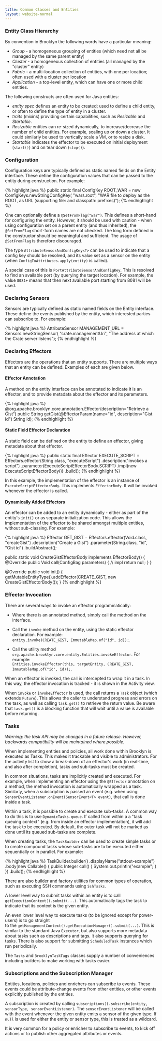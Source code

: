 ```yaml
---
title: Common Classes and Entities
layout: website-normal
---
```


<!-- TODO old, needs work (refactoring!) and use of java_link -->

### Entity Class Hierarchy

By convention in Brooklyn the following words have a particular meaning:

* *Group* - a homogeneous grouping of entities (which need not all be managed by the same parent 
  entity)
* *Cluster* - a homogeneous collection of entities (all managed by the "cluster" entity)
* *Fabric* - a multi-location collection of entities, with one per location; often used with a cluster per location
* *Application* - a top-level entity, which can have one or more child entities.

The following constructs are often used for Java entities:

* *entity spec* defines an entity to be created; used to define a child entity, or often to 
  define the type of entity in a cluster.
* *traits* (mixins) providing certain capabilities, such as *Resizable* and *Startable*.
* *Resizable* entities can re-sized dynamically, to increase/decrease the number of child entities.
  For example, scaling up or down a cluster. It could similarly be used to vertically scale a VM,
  or to resize a disk.
* *Startable* indicates the effector to be executed on initial deployment (`start()`) and on 
  tear down (`stop()`).


### Configuration

Configuration keys are typically defined as static named fields on the Entity interface. These
define the configuration values that can be passed to the entity during construction. For
example:

{% highlight java %}
public static final ConfigKey<String> ROOT_WAR = new ConfigKeys.newStringConfigKey(
        "wars.root",
        "WAR file to deploy as the ROOT, as URL (supporting file: and classpath: prefixes)");
{% endhighlight %}

One can optionally define a `@SetFromFlag("war")`. This defines a short-hand for configuring the
entity. However, it should be used with caution - when using configuration set on a parent entity
(and thus inherited), the `@SetFromFlag` short-form names are not checked. The long form defined 
in the constructor should be meaningful and sufficient. The usage of `@SetFromFlag` is therefore
discouraged.

The type `AttributeSensorAndConfigKey<?>` can be used to indicate that a config key should be resolved,
and its value set as a sensor on the entity (when `ConfigToAttributes.apply(entity)` is called).

A special case of this is `PortAttributeSensorAndConfigKey`. This is resolved to find an available 
port (by querying the target location). For example, the value `8081+` means that then next available
port starting from 8081 will be used.


### Declaring Sensors

Sensors are typically defined as static named fields on the Entity interface. These define 
the events published by the entity, which interested parties can subscribe to. For example:

{% highlight java %}
AttributeSensor<String> MANAGEMENT_URL = Sensors.newStringSensor(
        "crate.managementUri",
        "The address at which the Crate server listens");
{% endhighlight %}


### Declaring Effectors

Effectors are the operations that an entity supports. There are multiple ways that an entity can 
be defined. Examples of each are given below.

#### Effector Annotation

A method on the entity interface can be annotated to indicate it is an effector, and to provide
metadata about the effector and its parameters.

{% highlight java %}
@org.apache.brooklyn.core.annotation.Effector(description="Retrieve a Gist")
public String getGist(@EffectorParam(name="id", description="Gist id") String id);
{% endhighlight %}


#### Static Field Effector Declaration

A static field can be defined on the entity to define an effector, giving metadata about that effector.

{% highlight java %}
public static final Effector<String> EXECUTE_SCRIPT = Effectors.effector(String.class, "executeScript")
        .description("invokes a script")
        .parameter(ExecuteScriptEffectorBody.SCRIPT)
        .impl(new ExecuteScriptEffectorBody())
        .build();
{% endhighlight %}

In this example, the implementation of the effector is an instance of `ExecuteScriptEffectorBody`. 
This implements `EffectorBody`. It will be invoked whenever the effector is called.


#### Dynamically Added Effectors

An effector can be added to an entity dynamically - either as part of the entity's `init()`
or as separate initialization code. This allows the implementation of the effector to be shared
amongst multiple entities, without sub-classing. For example:

{% highlight java %}
Effector<Void> GET_GIST = Effectors.effector(Void.class, "createGist")
        .description("Create a Gist")
        .parameter(String.class, "id", "Gist id")
        .buildAbstract();

public static void CreateGistEffectorBody implements EffectorBody<Void>() {
    @Override
    public Void call(ConfigBag parameters) {
        // impl
        return null;
    }
}

@Override
public void init() {
    getMutableEntityType().addEffector(CREATE_GIST, new CreateGistEffectorBody());
}
{% endhighlight %}


### Effector Invocation

There are several ways to invoke an effector programmatically:

* Where there is an annotated method, simply call the method on the interface.

* Call the `invoke` method on the entity, using the static effector declaration. For example:  
  `entity.invoke(CREATE_GIST, ImmutableMap.of("id", id));`.

* Call the utility method `org.apache.brooklyn.core.entity.Entities.invokeEffector`. For example:  
  `Entities.invokeEffector(this, targetEntity, CREATE_GIST, ImmutableMap.of("id", id));`.

When an effector is invoked, the call is intercepted to wrap it in a task. In this way, the 
effector invocation is tracked - it is shown in the Activity view.

When `invoke` or `invokeEffector` is used, the call returns a `Task` object (which extends 
`Future`). This allows the caller to understand progress and errors on the task, as well as 
calling `task.get()` to retrieve the return value. Be aware that `task.get()` is a blocking 
function that will wait until a value is available before returning.


### Tasks

_Warning: the task API may be changed in a future release. However, backwards compatibility
will be maintained where possible._

When implementing entities and policies, all work done within Brooklyn is executed as Tasks.
This makes it trackable and visible to administrators. For the activity list to show a break-down 
of an effector's work (in real-time, and also after completion), tasks and sub-tasks must be 
created.

In common situations, tasks are implicitly created and executed. For example, when implementing
an effector using the `@Effector` annotation on a method, the method invocation is automatically
wrapped as a task. Similarly, when a subscription is passed an event (e.g. when using 
`SensorEventListener.onEvent(SensorEvent<T> event)`, that call is done inside a task.

Within a task, it is possible to create and execute sub-tasks. A common way to do this is to 
use `DynamicTasks.queue`. If called from within a a "task queuing context" (e.g. from inside an
effector implementation), it will add the task to be executed. By default, the outer task will not be
marked as done until its queued sub-tasks are complete.

When creating tasks, the `TaskBuilder` can be used to create simple tasks or to create compound tasks
whose sub-tasks are to be executed either sequentially or in parallel. For example:

{% highlight java %}
TaskBuilder.<Integer>builder()
        .displayName("stdout-example")
        .body(new Callable<Integer>() { public Integer call() { System.out.println("example"; } })
        .build();
{% endhighlight %}

There are also builder and factory utilities for common types of operation, such as executing SSH 
commands using `SshTasks`.

A lower level way to submit tasks within an entity is to call `getExecutionContext().submit(...)`.
This automatically tags the task to indicate that its context is the given entity.

An even lower level way to execute tasks (to be ignored except for power-users) is to go straight  
to the `getManagementContext().getExecutionManager().submit(...)`. This is similar to the standard
Java `Executor`, but also supports more metadata about tasks such as descriptions and tags.
It also supports querying for tasks. There is also support for submitting `ScheduledTask` 
instances which run periodically.

The `Tasks` and `BrooklynTaskTags` classes supply a number of conveniences including builders to 
make working with tasks easier.


### Subscriptions and the Subscription Manager

Entities, locations, policies and enrichers can subscribe to events. These events could be
attribute-change events from other entities, or other events explicitly published by the entities.

A subscription is created by calling `subscriptions().subscribe(entity, sensorType, sensorEventListener)`.
The `sensorEventListener` will be called with the event whenever the given entity emits a sensor of
the given type. If `null` is used for either the entity or sensor type, this is treated as a 
wildcard.

It is very common for a policy or enricher to subscribe to events, to kick off actions or to 
publish other aggregated attributes or events. 
